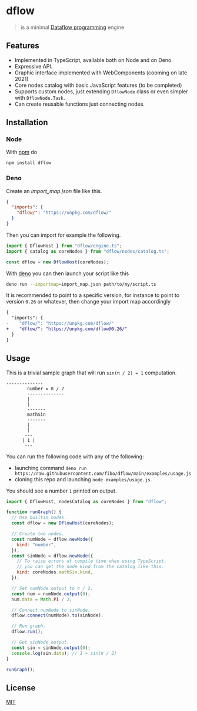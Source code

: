 # dflow

> is a minimal [Dataflow programming][dataflow-wikipedia] engine

## Features

- Implemented in TypeScript, available both on Node and on Deno.
- Expressive API.
- Graphic interface implemented with WebComponents (cooming on late 2021)
- Core nodes catalog with basic JavaScript features (to be completed)
- Supports custom nodes, just extending `DflowNode` class or even simpler with
  `DflowNode.Task`.
- Can create reusable functions just connecting nodes.

## Installation

### Node

With [npm](https://npmjs.org/) do

```bash
npm install dflow
```

### Deno

Create an _import_map.json_ file like this.

```json
{
  "imports": {
    "dflow/": "https://unpkg.com/dflow/"
  }
}
```

Then you can import for example the following.

```typescript
import { DflowHost } from "dflow/engine.ts";
import { catalog as coreNodes } from "dflow/nodes/catalog.ts";

const dflow = new DflowHost(coreNodes);
```

With [deno](https://deno.land/) you can then launch your script like this

```bash
deno run --importmap=import_map.json path/to/my/script.ts
```

It is recommended to point to a specific version, for instance to point to
version `0.26` or whatever, then change your import map accordingly

```diff
{
  "imports": {
-    "dflow/": "https://unpkg.com/dflow/"
+    "dflow/": "https://unpkg.com/dflow@0.26/"
  }
}
```

## Usage

This is a trivial sample graph that will run `sin(π / 2) = 1` computation.

```
--------------
        number = π / 2
        --------------
        |
        |
        -------
        mathSin
        -------
        |
        |
       ---
      | 1 |
       ---
```

You can run the following code with any of the following:

- launching command
  `deno run https://raw.githubusercontent.com/fibo/dflow/main/examples/usage.js`
- cloning this repo and launching `node examples/usage.js`.

You should see a number `1` printed on output.

```js
import { DflowHost, nodesCatalog as coreNodes } from "dflow";

function runGraph() {
  // Use builtin nodes.
  const dflow = new DflowHost(coreNodes);

  // Create two nodes.
  const numNode = dflow.newNode({
    kind: "number",
  });
  const sinNode = dflow.newNode({
    // To raise errors at compile time when using TypeScript,
    // you can get the node kind from the catalog like this.
    kind: coreNodes.mathSin.kind,
  });

  // Set numNode output to π / 2.
  const num = numNode.output(0);
  num.data = Math.PI / 2;

  // Connect numNode to sinNode.
  dflow.connect(numNode).to(sinNode);

  // Run graph.
  dflow.run();

  // Get sinNode output.
  const sin = sinNode.output(0);
  console.log(sin.data); // 1 = sin(π / 2)
}

runGraph();
```

## License

[MIT](http://g14n.info/mit-license)

[dataflow-wikipedia]: http://en.wikipedia.org/wiki/Dataflow_programming "Dataflow programming"
